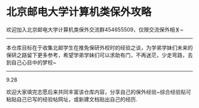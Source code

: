 # 北京邮电大学计算机类保外攻略



欢迎加入北京邮电大学计算机类保外交流群454655509，仅限交流保外相关~

------

本仓库目标在于收集北邮学生在推免保研外校时的经验之谈，为学弟学妹们未来的保研之路留下更多参考，希望学弟学妹们可以求助有门，不再迷茫，少走弯路，去到自己心目中的梦校~

------



9.28

欢迎大家填完志愿后来共同丰富该仓库内容，分享自己的保外经验~综合经验贴可粘贴自己已写的经验帖网址，或新建文档贴出自己的经历.
